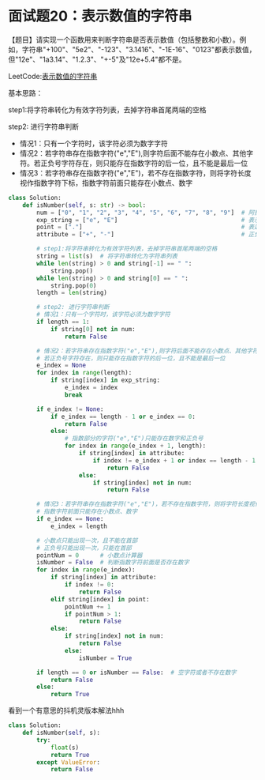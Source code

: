 # 面试题20：表示数值的字符串



【题目】请实现一个函数用来判断字符串是否表示数值（包括整数和小数）。例如，字符串"+100"、"5e2"、"-123"、"3.1416"、"-1E-16"、"0123"都表示数值，但"12e"、"1a3.14"、"1.2.3"、"+-5"及"12e+5.4"都不是。





LeetCode:[表示数值的字符串](https://leetcode-cn.com/problems/biao-shi-shu-zhi-de-zi-fu-chuan-lcof/)





基本思路：

 step1:将字符串转化为有效字符列表，去掉字符串首尾两端的空格

step2: 进行字符串判断

- 情况1：只有一个字符时，该字符必须为数字字符
- 情况2：若字符串存在指数字符("e","E"),则字符后面不能存在小数点、其他字符。若正负号字符存在，则只能存在指数字符的后一位，且不能是最后一位
- 情况3：若字符串存在指数字符("e","E")，若不存在指数字符，则将字符长度视作指数字符下标，指数字符前面只能存在小数点、数字



```python
class Solution:
    def isNumber(self, s: str) -> bool:
        num = ["0", "1", "2", "3", "4", "5", "6", "7", "8", "9"]  # 阿拉伯数组
        exp_string = ["e", "E"]                                   # 表示指数部分的字符
        point = ["."]                                             # 表达小数点
        attribute = ["+", "-"]                                    # 正负号

        # step1:将字符串转化为有效字符列表，去掉字符串首尾两端的空格
        string = list(s)  # 将字符串转化为字符串列表
        while len(string) > 0 and string[-1] == " ":
            string.pop()
        while len(string) > 0 and string[0] == " ":
            string.pop(0)
        length = len(string)

        # step2: 进行字符串判断
        # 情况1：只有一个字符时，该字符必须为数字字符
        if length == 1:
            if string[0] not in num:
                return False

        # 情况2：若字符串存在指数字符("e","E"),则字符后面不能存在小数点、其他字符
        # 若正负号字符存在，则只能存在指数字符的后一位，且不能是最后一位
        e_index = None
        for index in range(length):
            if string[index] in exp_string:
                e_index = index
                break

        if e_index != None:
            if e_index == length - 1 or e_index == 0:
                return False
            else:
                # 指数部分的字符("e","E")只能存在数字和正负号
                for index in range(e_index + 1, length):
                    if string[index] in attribute:
                        if index != e_index + 1 or index == length - 1:
                            return False
                    else:
                        if string[index] not in num:
                            return False

        # 情况3：若字符串存在指数字符("e","E")，若不存在指数字符，则将字符长度视作指数字符下标
        # 指数字符前面只能存在小数点、数字
        if e_index == None:
            e_index = length

        # 小数点只能出现一次，且不能在首部
        # 正负号只能出现一次，只能在首部
        pointNum = 0      # 小数点计算器
        isNumber = False  # 判断指数字符前面是否存在数字
        for index in range(e_index):
            if string[index] in attribute:
                if index != 0:
                    return False
            elif string[index] in point:
                pointNum += 1
                if pointNum > 1:
                    return False
            else:
                if string[index] not in num:
                    return False
                else:
                    isNumber = True

        if length == 0 or isNumber == False:  # 空字符或者不存在数字
            return False
        else:
            return True     
```





看到一个有意思的抖机灵版本解法hhh

```python
class Solution:
    def isNumber(self, s):
        try:
            float(s)
            return True
        except ValueError:
            return False
```

